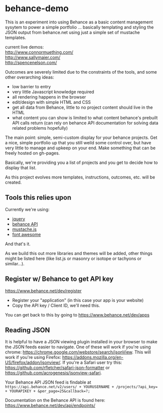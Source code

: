 # behance-demo

This is an experiment into using Behance as a basic content management sysytem to power a simple portfolio ... basically templating and styling the JSON output from behance.net using just a simple set of mustache templates.

current live demos:<br>
<http://www.connormuething.com/><br>
<http://www.sallymaier.com/><br>
<http://spencenelson.com/>

Outcomes are severely limited due to the constraints of the tools, and some other overarching ideas:

- low barrier to entry
- very little Javascript knowledge required
- all rendering happens in the browser
- edit/design with simple HTML and CSS
- get all data from Behance, little to no project content should live in the HTML
- what content you can show is limited to what content behance's prebuilt API calls return (can rely on behance API documentation for solving data related problems hopefully)

The main point: simple, semi-custom display for your behance projects. Get a nice, simple portfolio up that you still weild some control over, but have very little to manage and upkeep on your end. Make something that can be freely hosted on gh-pages.

Basically, we're providing you a list of projects and you get to decide how to display that list.

As this project evolves more templates, instructions, outcomes, etc. will be created.

## Tools this relies upon

Currently we're using:

- [jquery](http://api.jquery.com/)
- [behance API](https://www.behance.net/dev/api/endpoints/)
- [mustache.js](https://github.com/janl/mustache.js)
- [font awesome](http://fontawesome.io/)

And that's it.

As we build this out more libraries and themes will be added, other things might be listed here (like list.js or masonry or isotope or tachyons or similar...).

## Register w/ Behance to get API key

<https://www.behance.net/dev/register>

- Register your "application" (in this case your app is your website)
- Copy the API key / Client ID, we'll need this.

You can get back to this by going to <https://www.behance.net/dev/apps>

## Reading JSON

It is helpful to have a JSON viewing plugin installed in your browser to make the JSON feeds easier to navigate. One of these will work if you're using chrome: <https://chrome.google.com/webstore/search/jsonView>. This will work if you're using Firefox: <https://addons.mozilla.org/en-US/firefox/addon/jsonview/>. If you're a Safari user try this: <https://github.com/rfletcher/safari-json-formatter> or <https://github.com/acrogenesis/jsonview-safari>.

Your Behance API JSON feed is findable at `https://api.behance.net/v2/users/ + YOURUSERNAME + /projects/?api_key= + YOURAPIKEY + &per_page=25&callback=?;`

Documentation on the Behance API is found here: <https://www.behance.net/dev/api/endpoints/>
